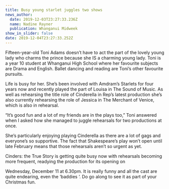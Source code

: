 ```yaml
---
title: Busy young starlet juggles two shows
news_author:
  date: 2019-12-03T23:27:33.236Z
  name: Nadine Rayner
  publication: Whanganui Midweek
show_in_slider: false
date: 2019-12-04T23:27:33.252Z
---
```

Fifteen-year-old Toni Adams doesn’t have to act the part of the lovely young lady who charms the prince because she IS a charming young lady. Toni is a year 10 student at Whanganui High School where her favourite subjects are Drama and English. Ballet dancing and reading are Toni’s other favourite pursuits.

Life is busy for her. She’s been involved with Amdram’s Starlets for four years now and recently played the part of Louisa in The Sound of Music. As well as rehearsing the title role of Cinderella in Rep’s latest production she’s also currently rehearsing the role of Jessica in The Merchant of Venice, which is also in rehearsal.

“It’s good fun and a lot of my friends are in the plays too,” Toni answered when I asked how she managed to juggle rehearsals for two productions at once.

She’s particularly enjoying playing Cinderella as there are a lot of gags and everyone’s so supportive. The fact that Shakespeare’s play won’t open until late February means that those rehearsals aren’t so urgent as yet.

Cinders: the True Story is getting quite busy now with rehearsals becoming more frequent, readying the production for its opening on

Wednesday, December 11 at 6.30pm. It is really funny and all the cast are quite endearing, even the ‘baddies ‘. Do go along to see it as part of your Christmas fun.
